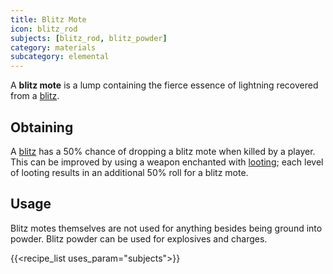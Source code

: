 ```yaml
---
title: Blitz Mote
icon: blitz_rod
subjects: [blitz_rod, blitz_powder]
category: materials
subcategory: elemental
---
```


A **blitz mote** is a lump containing the fierce essence of lightning recovered from a [blitz](../blitz).

Obtaining
---------

A [blitz](../blitz) has a 50% chance of dropping a blitz mote when killed by a player. This can be improved by using a weapon enchanted with [looting](https://minecraft.fandom.com/wiki/Looting); each level of looting results in an additional 50% roll for a blitz mote.


Usage
-----

Blitz motes themselves are not used for anything besides being ground into powder. Blitz powder can be used for explosives and charges.

{{<recipe_list uses_param="subjects">}}